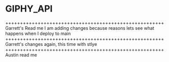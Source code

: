 # GIPHY_API
++++++++++++++++++++++++++++++++++++++++++++++++++++++
Garrett's Read me 
I am adding changes
because reasons
lets see what happens when I deploy to main
++++++++++++++++++++++++++++++++++++++++++++++++++++++
Garrett's changes again, this time with stlye
++++++++++++++++++++++++++++++++++++++++++++++++++++++
Austin read me
